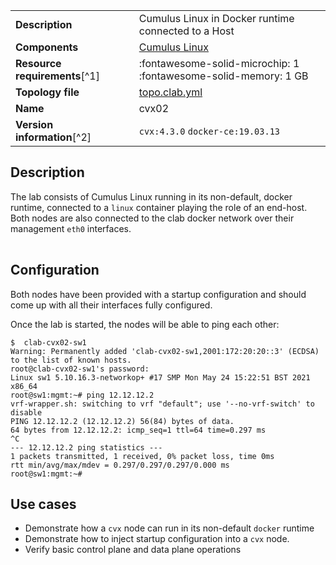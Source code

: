 |                               |                                                                      |
| ----------------------------- | -------------------------------------------------------------------- |
| **Description**               | Cumulus Linux in Docker runtime connected to a Host                  |
| **Components**                | [Cumulus Linux][cvx]                                                 |
| **Resource requirements**[^1] | :fontawesome-solid-microchip: 1 <br/>:fontawesome-solid-memory: 1 GB |
| **Topology file**             | [topo.clab.yml][topofile]                                            |
| **Name**                      | cvx02                                                                |
| **Version information**[^2]   | `cvx:4.3.0` `docker-ce:19.03.13`                                     |

## Description
The lab consists of Cumulus Linux running in its non-default, docker runtime, connected to a `linux` container playing the role of an end-host. Both nodes are also connected to the clab docker network over their management `eth0` interfaces.

<div class="mxgraph" style="max-width:100%;border:1px solid transparent;margin:0 auto; display:block;" data-mxgraph="{&quot;page&quot;:1,&quot;zoom&quot;:1.5,&quot;highlight&quot;:&quot;#0000ff&quot;,&quot;nav&quot;:true,&quot;check-visible-state&quot;:true,&quot;resize&quot;:true,&quot;url&quot;:&quot;https://raw.githubusercontent.com/srl-labs/containerlab/diagrams/cvx.drawio&quot;}"></div>

## Configuration

Both nodes have been provided with a startup configuration and should come up with all their interfaces fully configured.

Once the lab is started, the nodes will be able to ping each other:

```
$  clab-cvx02-sw1
Warning: Permanently added 'clab-cvx02-sw1,2001:172:20:20::3' (ECDSA) to the list of known hosts.
root@clab-cvx02-sw1's password:
Linux sw1 5.10.16.3-networkop+ #17 SMP Mon May 24 15:22:51 BST 2021 x86_64
root@sw1:mgmt:~# ping 12.12.12.2
vrf-wrapper.sh: switching to vrf "default"; use '--no-vrf-switch' to disable
PING 12.12.12.2 (12.12.12.2) 56(84) bytes of data.
64 bytes from 12.12.12.2: icmp_seq=1 ttl=64 time=0.297 ms
^C
--- 12.12.12.2 ping statistics ---
1 packets transmitted, 1 received, 0% packet loss, time 0ms
rtt min/avg/max/mdev = 0.297/0.297/0.297/0.000 ms
root@sw1:mgmt:~#
```

## Use cases

* Demonstrate how a `cvx` node can run in its non-default `docker` runtime
* Demonstrate how to inject startup configuration into a `cvx` node.
* Verify basic control plane and data plane operations

[cvx]: https://www.nvidia.com/en-gb/networking/ethernet-switching/cumulus-vx/
[topofile]: https://github.com/srl-labs/containerlab/blob/master/lab-examples/cvx02/topo.clab.yml



<script type="text/javascript" src="https://viewer.diagrams.net/js/viewer-static.min.js" async></script>
